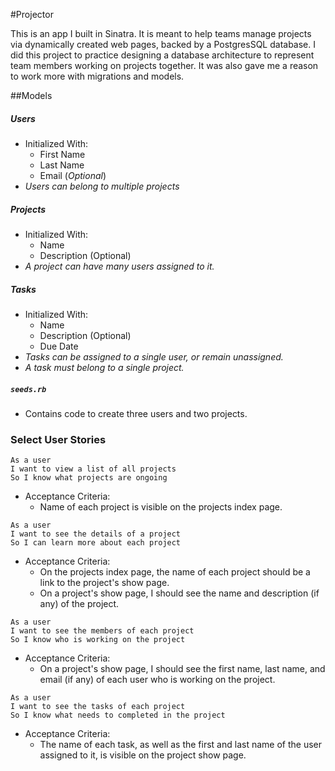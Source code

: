 #Projector

This is an app I built in Sinatra. It is meant to help teams manage projects via dynamically created web pages, backed by a PostgresSQL database. I did this project to practice designing a database architecture to represent team members working on projects together. It was also gave me a reason to work more with migrations and models.

##Models
##### Users
* Initialized With:
	* First Name 
	* Last Name
	* Email (*Optional*)
* *Users can belong to multiple projects*

##### Projects
* Initialized With:
	* Name
	* Description (Optional)
* *A project can have many users assigned to it.*

##### Tasks
* Initialized With:
	* Name
	* Description (Optional)
	* Due Date
* *Tasks can be assigned to a single user, or remain unassigned.*
* *A task must belong to a single project.*

##### `seeds.rb`
* Contains code to create three users and two projects.

### Select User Stories

```no-highlight
As a user
I want to view a list of all projects
So I know what projects are ongoing
```
* Acceptance Criteria:
	* Name of each project is visible on the projects index page.

```no-highlight
As a user
I want to see the details of a project
So I can learn more about each project
```
* Acceptance Criteria:
	* On the projects index page, the name of each project should be a link to the project's show page.
	* On a project's show page, I should see the name and description (if any) of the project.

```no-highlight
As a user
I want to see the members of each project
So I know who is working on the project
```
* Acceptance Criteria:
	* On a project's show page, I should see the first name, last name, and email (if any) of each user who is working on the project.

```no-highlight
As a user
I want to see the tasks of each project
So I know what needs to completed in the project
```
* Acceptance Criteria:
	* The name of each task, as well as the first and last name of the user assigned to it, is visible on the project show page. 
